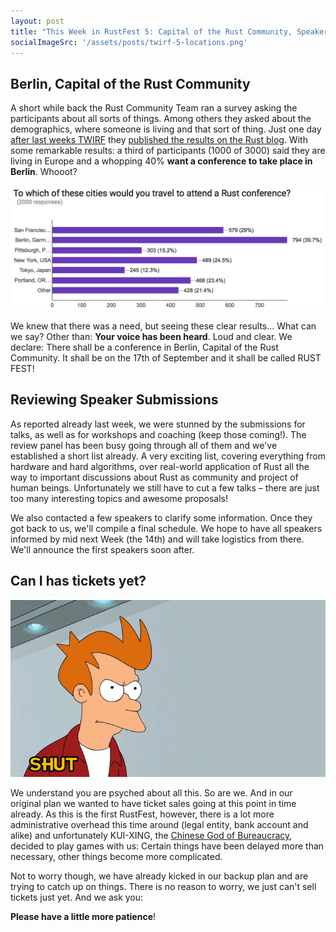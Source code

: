 ```yaml
---
layout: post
title: "This Week in RustFest 5: Capital of the Rust Community, Speaker submissions and updates on tickets sales"
socialImageSrc: '/assets/posts/twirf-5-locations.png'
---
```


## Berlin, Capital of the Rust Community

A short while back the Rust Community Team ran a survey asking the participants about all sorts of things. Among others they asked about the demographics, where someone is living and that sort of thing. Just one day [after last weeks TWIRF](/blog/this-week-in-rustfest-4-closing-cfp-call-for-mentors) they [published the results on the Rust blog](http://blog.rust-lang.org/2016/06/30/State-of-Rust-Survey-2016.html). With some remarkable results: a third of participants (1000 of 3000) said they are living in Europe and a whopping 40% **want a conference to take place in Berlin**. Whooot?

![Demographics](/assets/posts/twirf-5-locations.png)

We knew that there was a need, but seeing these clear results... What can we say? Other than: **Your voice has been heard**. Loud and clear. We declare: There shall be a conference in Berlin, Capital of the Rust Community. It shall be on the 17th of September and it shall be called RUST FEST!


## Reviewing Speaker Submissions

As reported already last week, we were stunned by the submissions for talks, as well as for workshops and coaching (keep those coming!). The review panel has been busy going through all of them and we've established a short list already. A very exciting list, covering everything from hardware and hard algorithms, over real-world application of Rust all the way to important discussions about Rust as community and project of human beings. Unfortunately we still have to cut a few talks – there are just too many interesting topics and awesome proposals!

We also contacted a few speakers to clarify some information. Once they got back to us, we'll compile a final schedule. We hope to have all speakers informed by mid next Week (the 14th) and will take logistics from there. We'll announce the first speakers soon after.


## Can I has tickets yet?

![Take my money](/assets/posts/twirf-5-take-my-money.gif)

We understand you are psyched about all this. So are we. And in our original plan we wanted to have ticket sales going at this point in time already. As this is the first RustFest, however, there is a lot more administrative overhead this time around (legal entity, bank account and alike) and unfortunately KUI-XING, the [Chinese God of Bureaucracy](http://www.godchecker.com/pantheon/chinese-mythology.php?deity=KUI-XING), decided to play games with us: Certain things have been delayed more than necessary, other things become more complicated.

Not to worry though, we have already kicked in our backup plan and are trying to catch up on things. There is no reason to worry, we just can't sell tickets just yet. And we ask you:

**Please have a little more patience**!
